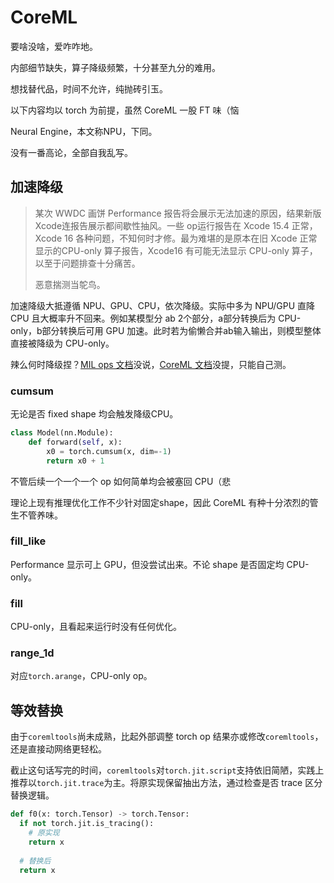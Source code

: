# CoreML

要啥没啥，爱咋咋地。

内部细节缺失，算子降级频繁，十分甚至九分的难用。

想找替代品，时间不允许，纯抛砖引玉。

以下内容均以 torch 为前提，虽然 CoreML 一股 FT 味（恼

Neural Engine，本文称NPU，下同。

没有一番高论，全部自我乱写。



## 加速降级

> 某次 WWDC 画饼 Performance 报告将会展示无法加速的原因，结果新版Xcode连报告展示都间歇性抽风。一些 op运行报告在 Xcode 15.4 正常，Xcode 16 各种问题，不知何时才修。最为难堪的是原本在旧 Xcode 正常显示的CPU-only 算子报告，Xcode16 有可能无法显示 CPU-only 算子，以至于问题排查十分痛苦。
>
> 恶意揣测当鸵鸟。

加速降级大抵遵循 NPU、GPU、CPU，依次降级。实际中多为 NPU/GPU 直降 CPU 且大概率升不回来。例如某模型分 ab 2个部分，a部分转换后为 CPU-only，b部分转换后可用 GPU 加速。此时若为偷懒合并ab输入输出，则模型整体直接被降级为 CPU-only。

辣么何时降级捏？[MIL ops 文档](https://apple.github.io/coremltools/source/coremltools.converters.mil.mil.ops.defs.html)没说，[CoreML 文档](https://developer.apple.com/documentation/coreml/)没提，只能自己测。



### cumsum

无论是否 fixed shape 均会触发降级CPU。

```python
class Model(nn.Module):
    def forward(self, x):
        x0 = torch.cumsum(x, dim=-1)
        return x0 + 1
```

不管后续一个一个一个 op 如何简单均会被塞回 CPU（悲

理论上现有推理优化工作不少针对固定shape，因此 CoreML 有种十分浓烈的管生不管养味。



### fill_like

Performance 显示可上 GPU，但没尝试出来。不论 shape 是否固定均 CPU-only。



### fill

CPU-only，且看起来运行时没有任何优化。



### range_1d

对应`torch.arange`，CPU-only op。



## 等效替换

由于`coremltools`尚未成熟，比起外部调整 torch op 结果亦或修改`coremltools`，还是直接动网络更轻松。

截止这句话写完的时间，`coremltools`对`torch.jit.script`支持依旧简陋，实践上推荐以`torch.jit.trace`为主。将原实现保留抽出方法，通过检查是否 trace 区分替换逻辑。

```python
def f0(x: torch.Tensor) -> torch.Tensor:
  if not torch.jit.is_tracing():
    # 原实现
    return x
  
  # 替换后
  return x
```

